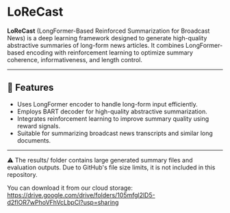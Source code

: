 # LoReCast

**LoReCast** (LongFormer-Based Reinforced Summarization for Broadcast News) is a deep learning framework designed to generate high-quality abstractive summaries of long-form news articles. It combines LongFormer-based encoding with reinforcement learning to optimize summary coherence, informativeness, and length control.

---

## 🚀 Features

- Uses LongFormer encoder to handle long-form input efficiently.
- Employs BART decoder for high-quality abstractive summarization.
- Integrates reinforcement learning to improve summary quality using reward signals.
- Suitable for summarizing broadcast news transcripts and similar long documents.

---

⚠️ The results/ folder contains large generated summary files and evaluation outputs.
Due to GitHub's file size limits, it is not included in this repository.

You can download it from our cloud storage: https://drive.google.com/drive/folders/105mfgl2lD5-d2flOR7wPhoVFhVcLbpCl?usp=sharing
